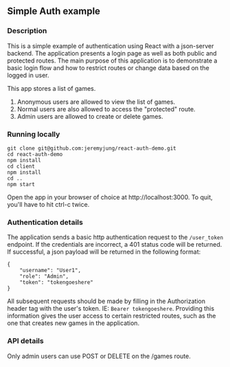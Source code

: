 ## Simple Auth example

### Description

This is a simple example of authentication using React with a json-server backend.  The application presents a login page as well as both public and protected routes.  The main purpose of this application is to demonstrate a basic login flow and how to restrict routes or change data based on the logged in user.

This app stores a list of games.
1.  Anonymous users are allowed to view the list of games.
2.	Normal users are also allowed to access the "protected" route.
3.  Admin users are allowed to create or delete games.

### Running locally
```
git clone git@github.com:jeremyjung/react-auth-demo.git
cd react-auth-demo
npm install
cd client
npm install
cd ..
npm start
```

Open the app in your browser of choice at http://localhost:3000.  To quit, you'll have to hit ctrl-c twice.

### Authentication details
The application sends a basic http authentication request to the `/user_token` endpoint.  If the credentials are incorrect, a 401 status code will be returned.  If successful, a json payload will be returned in the following format:

```
{
	"username": "User1",
	"role": "Admin",
	"token": "tokengoeshere"
}
```

All subsequent requests should be made by filling in the Authorization header tag with the user's token. IE: `Bearer tokengoeshere`.  Providing this information gives the user access to certain restricted routes, such as the one that creates new games in the application.

### API details
Only admin users can use POST or DELETE on the /games route.
